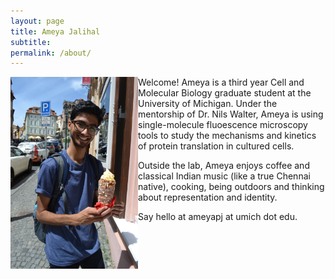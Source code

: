 ```yaml
---
layout: page
title: Ameya Jalihal
subtitle:  
permalink: /about/
---
```


<img align="left" width="204" height="307" src="/Images/Trdlnik.jpg">



Welcome! Ameya is a third year Cell and Molecular Biology graduate student at the University of Michigan. Under the mentorship of Dr. Nils Walter, Ameya is using single-molecule fluoescence microscopy tools to study the mechanisms and kinetics of protein translation in cultured cells.

Outside the lab, Ameya enjoys coffee and classical Indian music (like a true Chennai native), cooking, being outdoors and thinking about representation and identity.

Say hello at ameyapj at umich dot edu.
